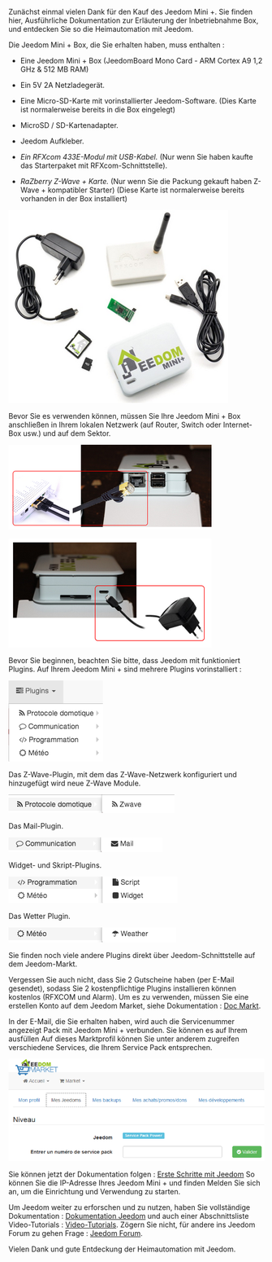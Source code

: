 Zunächst einmal vielen Dank für den Kauf des Jeedom Mini +. Sie finden hier,
Ausführliche Dokumentation zur Erläuterung der Inbetriebnahme
Box, und entdecken Sie so die Heimautomation mit Jeedom.

Die Jeedom Mini + Box, die Sie erhalten haben, muss enthalten :

-   Eine Jeedom Mini + Box (JeedomBoard Mono Card - ARM Cortex A9 1,2 GHz
    & 512 MB RAM)

-   Ein 5V 2A Netzladegerät.

-   Eine Micro-SD-Karte mit vorinstallierter Jeedom-Software. (Dies
    Karte ist normalerweise bereits in die Box eingelegt)

-   MicroSD / SD-Kartenadapter.

-   Jeedom Aufkleber.

-   *Ein RFXcom 433E-Modul mit USB-Kabel.* (Nur wenn Sie haben
    kaufte das Starterpaket mit RFXcom-Schnittstelle).

-   *RaZberry Z-Wave + Karte.* (Nur wenn Sie die Packung gekauft haben
    Z-Wave + kompatibler Starter) (Diese Karte ist normalerweise bereits vorhanden
    in der Box installiert)

![mini.demarrage01](images/mini.demarrage01.png)

Bevor Sie es verwenden können, müssen Sie Ihre Jeedom Mini + Box anschließen
in Ihrem lokalen Netzwerk (auf Router, Switch oder Internet-Box usw.) und
auf dem Sektor.

![mini.demarrage02](images/mini.demarrage02.png)

![mini.demarrage03](images/mini.demarrage03.png)

Bevor Sie beginnen, beachten Sie bitte, dass Jeedom mit funktioniert
Plugins. Auf Ihrem Jeedom Mini + sind mehrere Plugins vorinstalliert :

![mini.demarrage04](images/mini.demarrage04.png)

Das Z-Wave-Plugin, mit dem das Z-Wave-Netzwerk konfiguriert und hinzugefügt wird
neue Z-Wave Module.

![mini.demarrage05](images/mini.demarrage05.png)

Das Mail-Plugin.

![mini.demarrage06](images/mini.demarrage06.png)

Widget- und Skript-Plugins.

![mini.demarrage07](images/mini.demarrage07.png)

Das Wetter Plugin.

![mini.demarrage08](images/mini.demarrage08.png)

Sie finden noch viele andere Plugins direkt über
Jeedom-Schnittstelle auf dem Jeedom-Markt.

Vergessen Sie auch nicht, dass Sie 2 Gutscheine haben
(per E-Mail gesendet), sodass Sie 2 kostenpflichtige Plugins installieren können
kostenlos (RFXCOM und Alarm). Um es zu verwenden, müssen Sie eine erstellen
Konto auf dem Jeedom Market, siehe Dokumentation : [Doc
Markt](https://jeedom.github.io/documentation/premiers-pas/de_DE/index).

In der E-Mail, die Sie erhalten haben, wird auch die Servicenummer angezeigt
Pack mit Jeedom Mini + verbunden. Sie können es auf Ihrem ausfüllen
Auf dieses Marktprofil können Sie unter anderem zugreifen
verschiedene Services, die Ihrem Service Pack entsprechen.

![mini.demarrage09](images/mini.demarrage09.png)

Sie können jetzt der Dokumentation folgen : [Erste Schritte mit
Jeedom](https://jeedom.github.io/documentation/premiers-pas/de_DE/index)
So können Sie die IP-Adresse Ihres Jeedom Mini + und finden
Melden Sie sich an, um die Einrichtung und Verwendung zu starten.

Um Jeedom weiter zu erforschen und zu nutzen, haben Sie
vollständige Dokumentation : [Dokumentation
Jeedom](https://jeedom.fr/doc) und auch einer Abschnittsliste
Video-Tutorials : [Video-Tutorials](https://jeedom.github.io/documentation/presentation/de_DE/index#tocAnchor-1-3).
Zögern Sie nicht, für andere ins Jeedom Forum zu gehen
Frage : [Jeedom Forum](https://www.jeedom.com/forum/).

Vielen Dank und gute Entdeckung der Heimautomation mit Jeedom.
